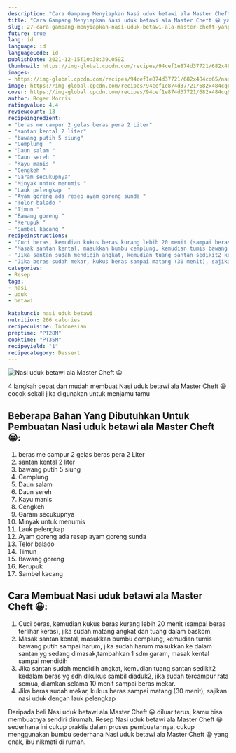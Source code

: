 ```yaml
---
description: "Cara Gampang Menyiapkan Nasi uduk betawi ala Master Cheft 😀 yang Sempurna"
title: "Cara Gampang Menyiapkan Nasi uduk betawi ala Master Cheft 😀 yang Sempurna"
slug: 27-cara-gampang-menyiapkan-nasi-uduk-betawi-ala-master-cheft-yang-sempurna
future: true
lang: id
language: id
languageCode: id
publishDate: 2021-12-15T10:38:39.059Z 
thumbnail: https://img-global.cpcdn.com/recipes/94cef1e874d37721/682x484cq65/nasi-uduk-betawi-ala-master-cheft-foto-resep-utama.webp
images:
- https://img-global.cpcdn.com/recipes/94cef1e874d37721/682x484cq65/nasi-uduk-betawi-ala-master-cheft-foto-resep-utama.webp
image: https://img-global.cpcdn.com/recipes/94cef1e874d37721/682x484cq65/nasi-uduk-betawi-ala-master-cheft-foto-resep-utama.webp
cover: https://img-global.cpcdn.com/recipes/94cef1e874d37721/682x484cq65/nasi-uduk-betawi-ala-master-cheft-foto-resep-utama.webp
author: Roger Morris
ratingvalue: 4.4
reviewcount: 13
recipeingredient:
- "beras me campur 2 gelas beras pera 2 Liter"
- "santan kental 2 liter"
- "bawang putih 5 siung"
- "Cemplung  "
- "Daun salam "
- "Daun sereh "
- "Kayu manis "
- "Cengkeh "
- "Garam secukupnya"
- "Minyak untuk menumis "
- "Lauk pelengkap  "
- "Ayam goreng ada resep ayam goreng sunda "
- "Telor balado "
- "Timun "
- "Bawang goreng "
- "Kerupuk "
- "Sambel kacang "
recipeinstructions:
- "Cuci beras, kemudian kukus beras kurang lebih 20 menit (sampai beras terlihar keras), jika sudah matang angkat dan tuang dalam baskom."
- "Masak santan kental, masukkan bumbu cemplung, kemudian tumis bawang putih sampai harum, jika sudah harum masukkan ke dalam santan yg sedang dimasak,tambahkan 1 sdm garam, masak kental sampai mendidih"
- "Jika santan sudah mendidih angkat, kemudian tuang santan sedikit2 kedalam beras yg sdh dikukus sambil diaduk2, jika sudah tercampur rata semua, diamkan selama 10 menit sampai beras mekar."
- "Jika beras sudah mekar, kukus beras sampai matang (30 menit), sajikan nasi uduk dengan lauk pelengkap"
categories:
- Resep
tags:
- nasi
- uduk
- betawi

katakunci: nasi uduk betawi 
nutrition: 266 calories
recipecuisine: Indonesian
preptime: "PT28M"
cooktime: "PT35M"
recipeyield: "1"
recipecategory: Dessert
---
```



![Nasi uduk betawi ala Master Cheft 😀](https://img-global.cpcdn.com/recipes/94cef1e874d37721/682x484cq65/nasi-uduk-betawi-ala-master-cheft-foto-resep-utama.webp)

4 langkah cepat dan mudah membuat  Nasi uduk betawi ala Master Cheft 😀 cocok sekali jika digunakan untuk menjamu tamu

<!--inarticleads1-->

## Beberapa Bahan Yang Dibutuhkan Untuk Pembuatan Nasi uduk betawi ala Master Cheft 😀:

1. beras me campur 2 gelas beras pera 2 Liter
1. santan kental 2 liter
1. bawang putih 5 siung
1. Cemplung  
1. Daun salam 
1. Daun sereh 
1. Kayu manis 
1. Cengkeh 
1. Garam secukupnya
1. Minyak untuk menumis 
1. Lauk pelengkap  
1. Ayam goreng ada resep ayam goreng sunda 
1. Telor balado 
1. Timun 
1. Bawang goreng 
1. Kerupuk 
1. Sambel kacang 



<!--inarticleads2-->

## Cara Membuat Nasi uduk betawi ala Master Cheft 😀:

1. Cuci beras, kemudian kukus beras kurang lebih 20 menit (sampai beras terlihar keras), jika sudah matang angkat dan tuang dalam baskom.
1. Masak santan kental, masukkan bumbu cemplung, kemudian tumis bawang putih sampai harum, jika sudah harum masukkan ke dalam santan yg sedang dimasak,tambahkan 1 sdm garam, masak kental sampai mendidih
1. Jika santan sudah mendidih angkat, kemudian tuang santan sedikit2 kedalam beras yg sdh dikukus sambil diaduk2, jika sudah tercampur rata semua, diamkan selama 10 menit sampai beras mekar.
1. Jika beras sudah mekar, kukus beras sampai matang (30 menit), sajikan nasi uduk dengan lauk pelengkap




Daripada   beli  Nasi uduk betawi ala Master Cheft 😀  diluar terus, kamu  bisa membuatnya sendiri dirumah. Resep  Nasi uduk betawi ala Master Cheft 😀  sederhana ini cukup praktis dalam proses pembuatannya, cukup menggunakan bumbu sederhana  Nasi uduk betawi ala Master Cheft 😀  yang enak, ibu nikmati di rumah.
